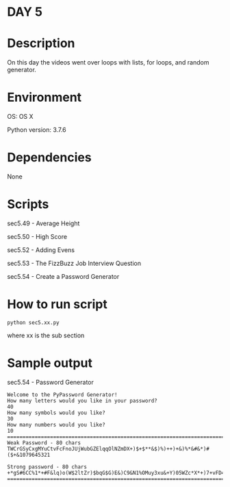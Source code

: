 
# DAY 5

# Description
On this day the videos went over loops with lists, for loops, and random generator.

# Environment
OS: OS X

Python version: 3.7.6

# Dependencies
None

# Scripts
sec5.49 - Average Height

sec5.50 - High Score

sec5.52 - Adding Evens

sec5.53 - The FizzBuzz Job Interview Question

sec5.54 - Create a Password Generator

# How to run script
```
python sec5.xx.py 
```
where xx is the sub section

# Sample output
sec5.54 - Password Generator

```
Welcome to the PyPassword Generator!
How many letters would you like in your password?
40
How many symbols would you like?
30
How many numbers would you like?
10
================================================================================
Weak Password - 80 chars
TWCrGSyCxgMYuCtvFcFnoJUjWubGZElqqOlNZmDX+)$+$**&$)%)++)+&)%*&#&*)#($+&1079645321

Strong password - 80 chars
+*gS#6CC%1*+#F&lq)o(W$2ltZr)$bqG$G)E&)C9&N1%OMuy3xu&+Y)05WZc*X*+)7+vFD4U&m+TJjn$
================================================================================
```
